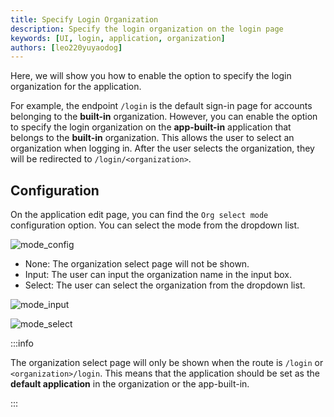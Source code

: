 ```yaml
---
title: Specify Login Organization
description: Specify the login organization on the login page
keywords: [UI, login, application, organization]
authors: [leo220yuyaodog]
---
```


Here, we will show you how to enable the option to specify the login organization for the application.

For example, the endpoint `/login` is the default sign-in page for accounts belonging to the **built-in** organization. However, you can enable the option to specify the login organization on the **app-built-in** application that belongs to the **built-in** organization. This allows the user to select an organization when logging in. After the user selects the organization, they will be redirected to `/login/<organization>`.

## Configuration

On the application edit page, you can find the `Org select mode` configuration option. You can select the mode from the dropdown list.

![mode_config](/img/application/specify-login-organization/mode_config.png)

- None: The organization select page will not be shown.
- Input: The user can input the organization name in the input box.
- Select: The user can select the organization from the dropdown list.

![mode_input](/img/application/specify-login-organization/mode_input.png)

![mode_select](/img/application/specify-login-organization/mode_select.png)

:::info

The organization select page will only be shown when the route is `/login` or `<organization>/login`. This means that the application should be set as the **default application** in the organization or the app-built-in.

:::
